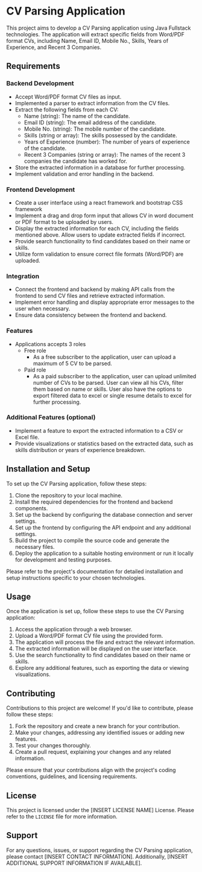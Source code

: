 # CV Parsing Application

This project aims to develop a CV Parsing application using Java Fullstack technologies. The application will extract specific fields from Word/PDF format CVs, including Name, Email ID, Mobile No., Skills, Years of Experience, and Recent 3 Companies.

## Requirements

### Backend Development

- Accept Word/PDF format CV files as input.
- Implemented a parser to extract information from the CV files.
- Extract the following fields from each CV:
  - Name (string): The name of the candidate.
  - Email ID (string): The email address of the candidate.
  - Mobile No. (string): The mobile number of the candidate.
  - Skills (string or array): The skills possessed by the candidate.
  - Years of Experience (number): The number of years of experience of the candidate.
  - Recent 3 Companies (string or array): The names of the recent 3 companies the candidate has worked for.
- Store the extracted information in a database for further processing.
- Implement validation and error handling in the backend.

### Frontend Development

- Create a user interface using a react framework and bootstrap CSS framework
- Implement a drag and drop form input that allows CV in word document or PDF format to be uploaded by users.
- Display the extracted information for each CV, including the fields mentioned above. Allow users to update extracted fields if incorrect.
- Provide search functionality to find candidates based on their name or skills.
- Utilize form validation to ensure correct file formats (Word/PDF) are uploaded.

### Integration

- Connect the frontend and backend by making API calls from the frontend to send CV files and retrieve extracted information.
- Implement error handling and display appropriate error messages to the user when necessary.
- Ensure data consistency between the frontend and backend.

### Features
- Applications accepts 3 roles
  - Free role
    - As a free subscriber to the application, user can upload a maximum of 5 CV to be parsed.
  - Paid role
    - As a paid subscriber to the application, user can upload unlimited number of CVs to be parsed. User can view all his CVs, filter them based on name or skills. User also have the options to export filtered data to excel or single resume details to excel for further processing.

### Additional Features (optional)

- Implement a feature to export the extracted information to a CSV or Excel file.
- Provide visualizations or statistics based on the extracted data, such as skills distribution or years of experience breakdown.

## Installation and Setup

To set up the CV Parsing application, follow these steps:

1. Clone the repository to your local machine.
2. Install the required dependencies for the frontend and backend components.
3. Set up the backend by configuring the database connection and server settings.
4. Set up the frontend by configuring the API endpoint and any additional settings.
5. Build the project to compile the source code and generate the necessary files.
6. Deploy the application to a suitable hosting environment or run it locally for development and testing purposes.

Please refer to the project's documentation for detailed installation and setup instructions specific to your chosen technologies.

## Usage

Once the application is set up, follow these steps to use the CV Parsing application:

1. Access the application through a web browser.
2. Upload a Word/PDF format CV file using the provided form.
3. The application will process the file and extract the relevant information.
4. The extracted information will be displayed on the user interface.
5. Use the search functionality to find candidates based on their name or skills.
6. Explore any additional features, such as exporting the data or viewing visualizations.

## Contributing

Contributions to this project are welcome! If you'd like to contribute, please follow these steps:

1. Fork the repository and create a new branch for your contribution.
2. Make your changes, addressing any identified issues or adding new features.
3. Test your changes thoroughly.
4. Create a pull request, explaining your changes and any related information.

Please ensure that your contributions align with the project's coding conventions, guidelines, and licensing requirements.

## License

This project is licensed under the [INSERT LICENSE NAME] License. Please refer to the `LICENSE` file for more information.

## Support

For any questions, issues, or support regarding the CV Parsing application, please contact [INSERT CONTACT INFORMATION]. Additionally, [INSERT ADDITIONAL SUPPORT INFORMATION IF AVAILABLE].
